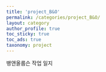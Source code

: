 ```yaml
---
title: 'project_B&O'
permalink: /categories/project_B&O/
layout: category
author_profile: true
toc_sticky: true
toc_ads: true
taxonomy: project
---
```


뱅앤올룹슨 작업 일지
